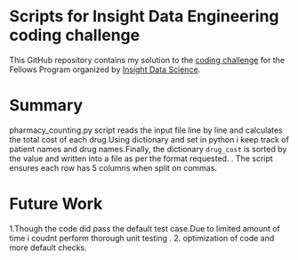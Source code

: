 # Scripts for Insight Data Engineering coding challenge
This GitHub repository contains my solution to the [coding challenge](https://github.com/InsightDataScience/pharmacy_counting) for the Fellows Program organized by [Insight Data Science](https://www.insightdatascience.com/).



# Summary
pharmacy_counting.py script reads the input file line by line and calculates the total cost of each drug.Using dictionary and set in python i keep track of patient names and drug names.Finally, the dictionary `drug_cost` is sorted by the value  and written into a file as per the format requested. . The script  ensures each row has 5 columns when split on commas.

# Future Work 
1.Though the code did pass the default test case.Due to limited amount of time i coudnt perform thorough unit testing .
2. optimization of code and more default checks. 
